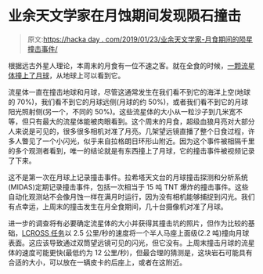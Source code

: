 # 业余天文学家在月蚀期间发现陨石撞击

> 原文:[https://hacka day . com/2019/01/23/业余天文学家-月食期间的陨星撞击事件/](https://hackaday.com/2019/01/23/amateur-astronomers-spot-meteorite-impact-during-lunar-eclipse/)

根据远古外星人理论，本周末的月食有一位不速之客。就在全食的时候，[一颗流星体撞上了月球](https://twitter.com/jccwrt/status/1087586476798423041)，从地球上可以看到它。

流星体一直在撞击地球和月球，尽管这通常发生在我们看不到它的海洋上空(地球的 70%)，我们看不到它的月球远侧(月球的约 50%)，或者我们看不到它的月球阳光照射侧(另一个，不同的 50%)。这些流星体的大小从一粒沙子到几米宽不等，但只有最大的流星体能被肉眼看到。这个周末的月食，超级血狼月亮对大部分人来说是可见的，很多很多相机对准了月亮。几架望远镜直播了整个日食过程，许多人瞥见了一个小闪光，似乎来自拉格朗日环形山附近。因为这个事件被相隔千里的多个观测者看到，唯一的结论就是有东西撞上了月球，它的撞击事件被视频记录了下来。

这不是第一次在月球上记录撞击事件。拉希塔天文台的月球撞击探测和分析系统(MIDAS)定期记录撞击事件，包括一次相当于 15 吨 TNT 爆炸的撞击事件。这些自动化观测站不会像月蚀一样在满月时运行，因为没有相机能够捕捉到闪光。我们有点幸运，上周末的撞击发生在月全食期间，几十台摄像机对准了月球。

进一步的调查将有必要确定流星体的大小并获得其撞击坑的照片，但作为比较的基础，[LCROSS 任务](https://www.nasa.gov/mission_pages/LCROSS/main/)以 2.5 公里/秒的速度将一个半人马座上面级(2.2 吨)撞向月球表面。这应该导致通过双筒望远镜可见的闪光，但它没有。上周末撞击月球的流星体的速度可能更快(最低约为 12 公里/秒)，但最合理的猜测是，这块岩石可能具有合适的大小，可以放在一辆皮卡的后座上，或者在这附近。